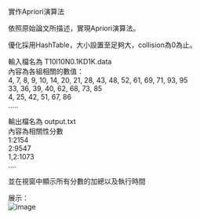 實作Apriori演算法  

依照原始論文所描述，實現Apriori演算法。  

優化採用HashTable，大小設置至足夠大，collision為0為止。  

輸入檔名為 T10I10N0.1KD1K.data  
內容為各組相關的數值：  
4, 7, 8, 9, 10, 14, 20, 21, 28, 43, 48, 52, 61, 69, 71, 93, 95  
33, 36, 39, 40, 62, 68, 73, 85  
4, 25, 42, 51, 67, 86  
.....  

輸出檔名為 output.txt    
內容為相關性分數  
1:2154  
2:9547  
1,2:1073  
....  

並在視窗中顯示所有分數的加總以及執行時間

展示：  
![image](https://github.com/gta45297/resume/blob/main/%E5%AF%A6%E4%BD%9CApriori%E6%BC%94%E7%AE%97%E6%B3%95/show/%E8%BC%B8%E5%87%BA%E7%95%AB%E9%9D%A2.jpg)
